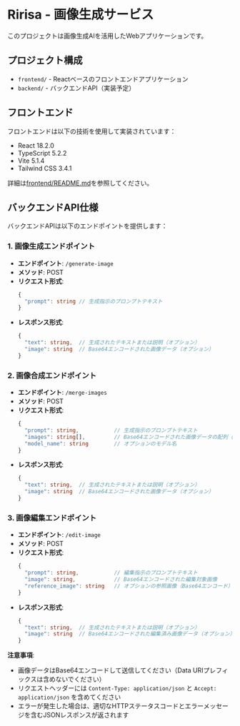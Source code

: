 # Ririsa - 画像生成サービス

このプロジェクトは画像生成AIを活用したWebアプリケーションです。

## プロジェクト構成

- `frontend/` - Reactベースのフロントエンドアプリケーション
- `backend/` - バックエンドAPI（実装予定）

## フロントエンド

フロントエンドは以下の技術を使用して実装されています：
- React 18.2.0
- TypeScript 5.2.2
- Vite 5.1.4
- Tailwind CSS 3.4.1

詳細は[frontend/README.md](./frontend/README.md)を参照してください。

## バックエンドAPI仕様

バックエンドAPIは以下のエンドポイントを提供します：

### 1. 画像生成エンドポイント

- **エンドポイント**: `/generate-image`
- **メソッド**: POST
- **リクエスト形式**:
  ```typescript
  {
    "prompt": string // 生成指示のプロンプトテキスト
  }
  ```
- **レスポンス形式**:
  ```typescript
  {
    "text": string,  // 生成されたテキストまたは説明（オプション）
    "image": string  // Base64エンコードされた画像データ（オプション）
  }
  ```

### 2. 画像合成エンドポイント

- **エンドポイント**: `/merge-images`
- **メソッド**: POST
- **リクエスト形式**:
  ```typescript
  {
    "prompt": string,           // 生成指示のプロンプトテキスト
    "images": string[],         // Base64エンコードされた画像データの配列（最大2枚）
    "model_name": string        // オプションのモデル名
  }
  ```
- **レスポンス形式**:
  ```typescript
  {
    "text": string,  // 生成されたテキストまたは説明（オプション）
    "image": string  // Base64エンコードされた画像データ（オプション）
  }
  ```

### 3. 画像編集エンドポイント

- **エンドポイント**: `/edit-image`
- **メソッド**: POST
- **リクエスト形式**:
  ```typescript
  {
    "prompt": string,           // 編集指示のプロンプトテキスト
    "image": string,            // Base64エンコードされた編集対象画像
    "reference_image": string   // オプションの参照画像（Base64エンコード）
  }
  ```
- **レスポンス形式**:
  ```typescript
  {
    "text": string,  // 生成されたテキストまたは説明（オプション）
    "image": string  // Base64エンコードされた編集済み画像データ（オプション）
  }
  ```

**注意事項**:
- 画像データはBase64エンコードして送信してください（Data URIプレフィックスは含めないでください）
- リクエストヘッダーには `Content-Type: application/json` と `Accept: application/json` を含めてください
- エラーが発生した場合は、適切なHTTPステータスコードとエラーメッセージを含むJSONレスポンスが返されます
